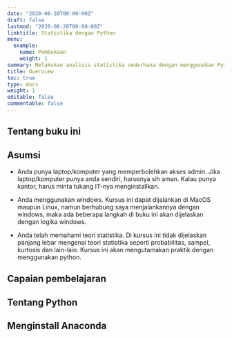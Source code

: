 ```yaml
---
date: "2020-08-20T00:00:00Z"
draft: false
lastmod: "2020-08-20T00:00:00Z"
linktitle: Statistika dengan Python
menu:
  example:
    name: Pembukaan
    weight: 1
summary: Melakukan analisis statistika sederhana dengan menggunakan Python
title: Overview
toc: true
type: docs
weight: 1
editable: false
commentable: false
---
```


## Tentang buku ini

## Asumsi
- Anda punya laptop/komputer yang memperbolehkan akses admin. Jika laptop/komputer punya anda sendiri, harusnya sih aman. Kalau punya kantor, harus minta tukang IT-nya menginstallkan.

- Anda menggunakan windows. Kursus ini dapat dijalankan di MacOS maupun Linux, namun berhubung saya menjalankannya dengan windows, maka ada beberapa langkah di buku ini akan dijelaskan dengan logika windows.

- Anda telah memahami teori statistika. Di kursus ini tidak dijelaskan panjang lebar mengenai teori statistika seperti probabilitas, sampel, kurtosis dan lain-lain. Kursus ini akan mengutamakan praktik dengan menggunakan python.

## Capaian pembelajaran

## Tentang Python

## Menginstall Anaconda
